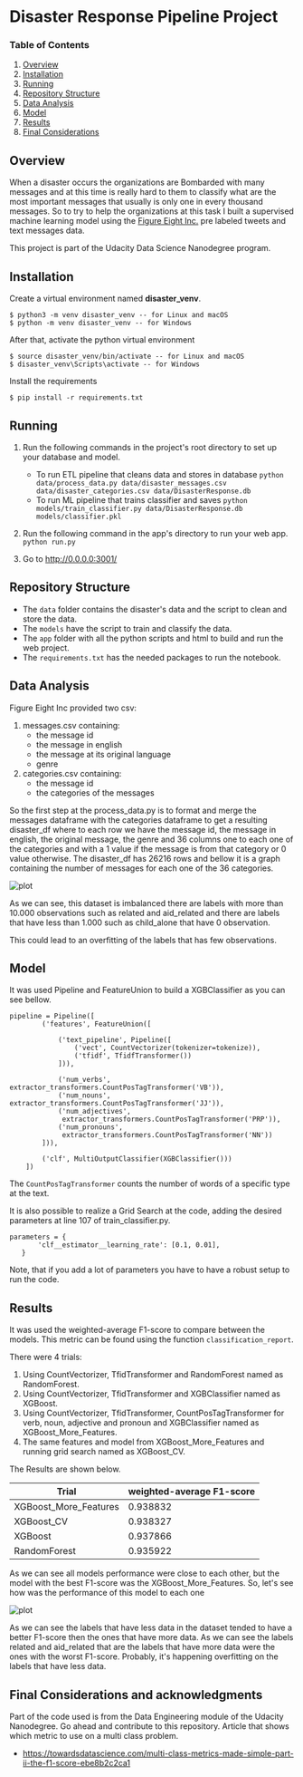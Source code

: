 # Disaster Response Pipeline Project

### Table of Contents

1. [Overview](#overview)
2. [Installation](#installation)
3. [Running](#running)
4. [Repository Structure](#repo)
5. [Data Analysis](#data)
6. [Model](#model)
7. [Results](#results)
8. [Final Considerations](#considerations)


## Overview <a name="overview"></a>

When a disaster occurs the organizations are Bombarded with many messages and
at this time is really hard to them to classify what are the most important messages
that usually is only one in every thousand messages.
So to try to help the organizations at this task I built a supervised machine learning
model using the [Figure Eight Inc.](https://www.figure-eight.com/) pre labeled tweets and text messages data.

This project is part of the Udacity Data Science Nanodegree program.

## Installation <a name="installation"></a>

Create a virtual environment named **disaster_venv**.

```
$ python3 -m venv disaster_venv -- for Linux and macOS
$ python -m venv disaster_venv -- for Windows
```

After that, activate the python virtual environment

```
$ source disaster_venv/bin/activate -- for Linux and macOS
$ disaster_venv\Scripts\activate -- for Windows
```

Install the requirements

```
$ pip install -r requirements.txt
```

## Running <a name="running"></a>

1. Run the following commands in the project's root directory to set up your database and model.

    - To run ETL pipeline that cleans data and stores in database
        `python data/process_data.py data/disaster_messages.csv data/disaster_categories.csv data/DisasterResponse.db`
    - To run ML pipeline that trains classifier and saves
        `python models/train_classifier.py data/DisasterResponse.db models/classifier.pkl`

2. Run the following command in the app's directory to run your web app.
    `python run.py`

3. Go to http://0.0.0.0:3001/

## Repository Structure <a name="repo"></a>

- The `data` folder contains the disaster's data and the script to clean and store the data.
- The `models` have the script to train and classify the data.
- The `app` folder with all the python scripts and html to build and run the web project.
- The `requirements.txt` has the needed packages to run the notebook.

## Data Analysis <a name="data"></a>

Figure Eight Inc provided two csv:
1. messages.csv containing:
    - the message id
    - the message in english
    - the message at its original language
    - genre
2. categories.csv containing:
    - the message id
    - the categories of the messages

So the first step at the process_data.py is to format and merge the messages dataframe
with the categories dataframe to get a resulting disaster_df where to each row we have the message id,
the message in english, the original message, the genre and 36 columns one to each one of the categories
and with a 1 value if the message is from that category or 0 value otherwise.
The disaster_df has 26216 rows and bellow it is a graph containing the number of messages for each one
of the 36 categories.

![plot](./assets/obs_per_labels.png)

As we can see, this dataset is imbalanced there are labels with more than 10.000 observations such as related and aid_related and there are labels that have less than 1.000 such as child_alone that
have 0 observation.

This could lead to an overfitting of the labels that has few observations.

## Model <a name="model"></a>

It was used Pipeline and FeatureUnion to build a XGBClassifier as you can see bellow.

```
pipeline = Pipeline([
        ('features', FeatureUnion([

            ('text_pipeline', Pipeline([
                ('vect', CountVectorizer(tokenizer=tokenize)),
                ('tfidf', TfidfTransformer())
            ])),

            ('num_verbs', extractor_transformers.CountPosTagTransformer('VB')),
            ('num_nouns', extractor_transformers.CountPosTagTransformer('JJ')),
            ('num_adjectives',
             extractor_transformers.CountPosTagTransformer('PRP')),
            ('num_pronouns',
             extractor_transformers.CountPosTagTransformer('NN'))
        ])),

        ('clf', MultiOutputClassifier(XGBClassifier()))
    ])
```

The `CountPosTagTransformer` counts the number of words of a specific type at the text.

It is also possible to realize a Grid Search at the code, adding the desired parameters at line 107 of train_classifier.py.

 ```
 parameters = {
        'clf__estimator__learning_rate': [0.1, 0.01],
    }
 ```

 Note, that if you add a lot of parameters you have to have a robust setup to run the code.

## Results <a name="results"></a>

It was used the weighted-average F1-score to compare between the models.
This metric can be found using the function `classification_report`.

There were 4 trials:
1. Using CountVectorizer, TfidTransformer and RandomForest named as RandomForest.
2. Using CountVectorizer, TfidTransformer and XGBClassifier named as XGBoost.
3. Using CountVectorizer, TfidTransformer, CountPosTagTransformer for verb, noun, adjective and pronoun
 and XGBClassifier named as XGBoost_More_Features.
4. The same features and model from XGBoost_More_Features and running grid search named as XGBoost_CV.

The Results are shown below.

| Trial                | weighted-average F1-score | 
| ---------------------| --------------------------| 
| XGBoost_More_Features| 0.938832                  |
| XGBoost_CV           | 0.938327                  |
| XGBoost              | 0.937866                  |
| RandomForest         | 0.935922                  |

As we can see all models performance were close to each other, but the model with the best F1-score
was the XGBoost_More_Features. So, let's see how was the performance of this model to each one 

![plot](./assets/f1-score_per_labels.png)

As we can see the labels that have less data in the dataset tended to have a better F1-score then the ones
that have more data. As we can see the labels related and aid_related that are the labels that have more data were
the ones with the worst F1-score.
Probably, it's  happening overfitting on the labels that have less data.

## Final Considerations and acknowledgments <a name="considerations"></a>

Part of the code used is from the Data Engineering module of the Udacity Nanodegree.
Go ahead and contribute to this repository.
Article that shows which metric to use on a multi class problem.
- https://towardsdatascience.com/multi-class-metrics-made-simple-part-ii-the-f1-score-ebe8b2c2ca1

